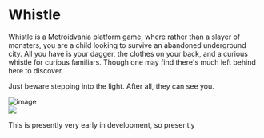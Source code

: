 # Whistle

Whistle is a Metroidvania platform game, where rather than a slayer of monsters, you are a child looking to survive an abandoned underground city. All you have is your dagger, the clothes on your back, and a curious whistle for curious familiars. Though one may find there's much left behind here to discover. 

Just beware stepping into the light. After all, they can see you.

![image](https://user-images.githubusercontent.com/20692853/111009697-60dc0e00-8362-11eb-8514-cfb69d06584f.png)
<br>
<img src="https://media.giphy.com/media/x2zPjltFeSCgbdiD8Z/giphy.gif">

This is presently very early in development, so presently 
